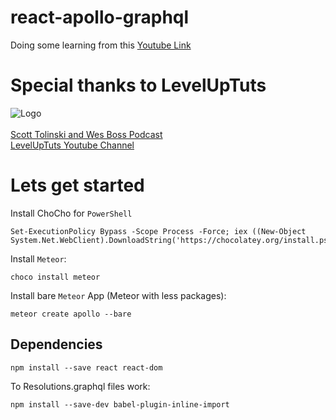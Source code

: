 # react-apollo-graphql
Doing some learning from this [Youtube Link](https://www.youtube.com/watch?v=m0TC5DcFHDY&list=PLLnpHn493BHFTDL9M1PKnxQwBwOZ8J-h4)

# Special thanks to LevelUpTuts 
![Logo](https://yt3.ggpht.com/a-/ACSszfF_2hzTBwVXh7UUXe5kqfgwvTqDdukcNhPwgA=s88-mo-c-c0xffffffff-rj-k-no)
</br>
</br>
[Scott Tolinski and Wes Boss Podcast](https://syntax.fm/)</br>
[LevelUpTuts Youtube Channel](https://www.youtube.com/channel/UCyU5wkjgQYGRB0hIHMwm2Sg)</br>

# Lets get started

Install ChoCho for `PowerShell`</br>
```
Set-ExecutionPolicy Bypass -Scope Process -Force; iex ((New-Object System.Net.WebClient).DownloadString('https://chocolatey.org/install.ps1'))
```
Install `Meteor`:
```
choco install meteor
```
Install bare `Meteor` App (Meteor with less packages):
```
meteor create apollo --bare
```

## Dependencies

```
npm install --save react react-dom
```
To Resolutions.graphql files work:
```
npm install --save-dev babel-plugin-inline-import
```